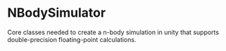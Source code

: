 # NBodySimulator
Core classes needed to create a n-body simulation in unity that supports double-precision floating-point calculations.
